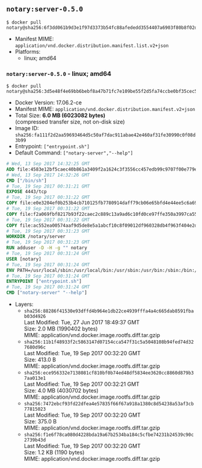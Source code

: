 ## `notary:server-0.5.0`

```console
$ docker pull notary@sha256:6f3dd061b9d3e1f97d3373b54fc88afededd3554407a6903f80b8f02dee89fe0
```

-	Manifest MIME: `application/vnd.docker.distribution.manifest.list.v2+json`
-	Platforms:
	-	linux; amd64

### `notary:server-0.5.0` - linux; amd64

```console
$ docker pull notary@sha256:3d5e48f4e69bb6bebf8a47b71fc7e109be55f2d5fa74ccbe0bf35cec58f5dfd9
```

-	Docker Version: 17.06.2-ce
-	Manifest MIME: `application/vnd.docker.distribution.manifest.v2+json`
-	Total Size: **6.0 MB (6023082 bytes)**  
	(compressed transfer size, not on-disk size)
-	Image ID: `sha256:fa111f2d2aa59693464d5c50af7dac911abae42e460af31fe30990c0f08d3b99`
-	Entrypoint: `["entrypoint.sh"]`
-	Default Command: `["notary-server","--help"]`

```dockerfile
# Wed, 13 Sep 2017 14:32:25 GMT
ADD file:4583e12bf5caec40b861a3409f2a1624c3f3556cc457edb99c9707f00e779e45 in / 
# Wed, 13 Sep 2017 14:32:26 GMT
CMD ["/bin/sh"]
# Tue, 19 Sep 2017 00:31:21 GMT
EXPOSE 4443/tcp
# Tue, 19 Sep 2017 00:31:22 GMT
COPY file:e0e3204ef0b253b4cb710125fb7780914daff79cb06e65bfd4e44ee5c6a69a75 in /notary/server/ 
# Tue, 19 Sep 2017 00:31:22 GMT
COPY file:f2a069fbf8217b93f22caec2c889c13a9ad6c10fd0ce97ffe350a3997ca55804 in /notary/server/ 
# Tue, 19 Sep 2017 00:31:22 GMT
COPY file:ac552ea00574aaf9d5de8e5a1abcf10c8f09012df960328db4f963f404e2d409 in /notary/server/ 
# Tue, 19 Sep 2017 00:31:23 GMT
WORKDIR /notary/server
# Tue, 19 Sep 2017 00:31:23 GMT
RUN adduser -D -H -g "" notary
# Tue, 19 Sep 2017 00:31:24 GMT
USER [notary]
# Tue, 19 Sep 2017 00:31:24 GMT
ENV PATH=/usr/local/sbin:/usr/local/bin:/usr/sbin:/usr/bin:/sbin:/bin:/notary/server
# Tue, 19 Sep 2017 00:31:24 GMT
ENTRYPOINT ["entrypoint.sh"]
# Tue, 19 Sep 2017 00:31:24 GMT
CMD ["notary-server" "--help"]
```

-	Layers:
	-	`sha256:88286f41530e93dffd4b964e1db22ce4939fffa4a4c665dab8591fbab03d4926`  
		Last Modified: Tue, 27 Jun 2017 18:49:37 GMT  
		Size: 2.0 MB (1990402 bytes)  
		MIME: application/vnd.docker.image.rootfs.diff.tar.gzip
	-	`sha256:11b1f48933f2c5863147d07154cca547f31c5a5048108b94fed74d327680d96c`  
		Last Modified: Tue, 19 Sep 2017 00:32:20 GMT  
		Size: 413.0 B  
		MIME: application/vnd.docker.image.rootfs.diff.tar.gzip
	-	`sha256:ece956332e7138081cf810bf0b74ed48df5834ee3620cc8860d879b37aa013e1`  
		Last Modified: Tue, 19 Sep 2017 00:32:21 GMT  
		Size: 4.0 MB (4030702 bytes)  
		MIME: application/vnd.docker.image.rootfs.diff.tar.gzip
	-	`sha256:7472ebcf93fd22dfea4e57835f66f67a918a1380c8d54238a53af3cb77815023`  
		Last Modified: Tue, 19 Sep 2017 00:32:20 GMT  
		Size: 375.0 B  
		MIME: application/vnd.docker.image.rootfs.diff.tar.gzip
	-	`sha256:f1e6f78ca080d4228bda19a67b2534ba184c5cfbe74231b24539c90c2739b43d`  
		Last Modified: Tue, 19 Sep 2017 00:32:20 GMT  
		Size: 1.2 KB (1190 bytes)  
		MIME: application/vnd.docker.image.rootfs.diff.tar.gzip
